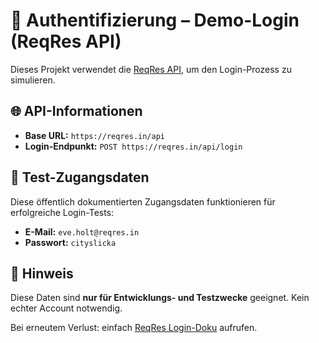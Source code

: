 # 🔐 Authentifizierung – Demo-Login (ReqRes API)

Dieses Projekt verwendet die [ReqRes API](https://reqres.in), um den Login-Prozess zu simulieren.

## 🌐 API-Informationen

- **Base URL:** `https://reqres.in/api`
- **Login-Endpunkt:** `POST https://reqres.in/api/login`

## 🧪 Test-Zugangsdaten

Diese öffentlich dokumentierten Zugangsdaten funktionieren für erfolgreiche Login-Tests:

- **E-Mail:** `eve.holt@reqres.in`
- **Passwort:** `cityslicka`

## 📌 Hinweis

Diese Daten sind **nur für Entwicklungs- und Testzwecke** geeignet. Kein echter Account notwendig.

Bei erneutem Verlust: einfach [ReqRes Login-Doku](https://reqres.in/api-login) aufrufen.
